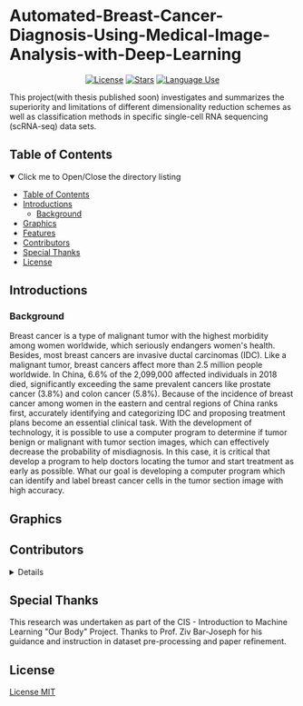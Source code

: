 # Automated-Breast-Cancer-Diagnosis-Using-Medical-Image-Analysis-with-Deep-Learning
<p align="center">
  <a href="https://github.com/Stry233/Automated-Cell-Recognition-Using-Single-cell-RNA-sequencing-with-Machine-Learning/blob/main/LICENSE"><img alt="License" src="https://img.shields.io/github/license/Stry233/Automated-Cell-Recognition-Using-Single-cell-RNA-sequencing-with-Machine-Learning?style=plastic"/></a>
  <a href="https://github.com/Stry233/Automated-Cell-Recognition-Using-Single-cell-RNA-sequencing-with-Machine-Learning"><img alt="Stars" src="https://img.shields.io/github/stars/Stry233/Automated-Cell-Recognition-Using-Single-cell-RNA-sequencing-with-Machine-Learning?style=plastic"/></a>
  <a href="https://github.com/Stry233/Automated-Cell-Recognition-Using-Single-cell-RNA-sequencing-with-Machine-Learning"><img alt="Language Use" src="https://img.shields.io/github/languages/count/Stry233/Automated-Cell-Recognition-Using-Single-cell-RNA-sequencing-with-Machine-Learning?style=plastic"/></a>
</p>
This project(with thesis published soon) investigates and summarizes the superiority and limitations of different dimensionality reduction schemes as well as classification methods in specific single-cell RNA sequencing (scRNA-seq) data sets. 

## Table of Contents

<details open="open">
  <summary>Click me to Open/Close the directory listing</summary>

- [Table of Contents](#nav-1)
- [Introductions](#nav-2)
  - [Background](#nav-2-1)
- [Graphics](#nav-3)
- [Features](#nav-4)
- [Contributors](#nav-5)
- [Special Thanks](#nav-6)
- [License](#nav-7)

</details>

<span id="nav-1"></span>

## Introductions

<!-- Fill in the detailed introduction about your project here -->

<span id="nav-2"></span>

### Background
Breast cancer is a type of malignant tumor with the highest morbidity among women worldwide, which seriously endangers women's health. Besides, most breast cancers are invasive ductal carcinomas (IDC). Like a malignant tumor, breast cancers affect more than 2.5 million people worldwide. In China, 6.6% of the 2,099,000 affected individuals in 2018 died, significantly exceeding the same prevalent cancers like prostate cancer (3.8%) and colon cancer (5.8%). Because of the incidence of breast cancer among women in the eastern and central regions of China ranks first, accurately identifying and categorizing IDC and proposing treatment plans become an essential clinical task. With the development of technology, it is possible to use a computer program to determine if tumor benign or malignant with tumor section images, which can effectively decrease the probability of misdiagnosis. In this case, it is critical that develop a program to help doctors locating the tumor and start treatment as early as possible. What our goal is developing a computer program which can identify and label breast cancer cells in the tumor section image with high accuracy.
<span id="nav-2-1"></span>

## Graphics



## Contributors
<details>
  
  | Tasks                | Contributors |
  | :---                 |    :----:   |
  | Topic Selection      | Stephen Chen, Richard Liu       |
  | Datasets searching   | Stephen Chen(Breast Cancer Locolization), Richard Liu(IDC)|
  | CNN Design (Tumor Identification)  | Kevin Li, Stephen Chen, Richard Liu |
  | CNN Design (Tumor Locolization)  | Richard Liu |
  | Algorithm Optimization(Parameter)  | Stephen Chen, Richard Liu, Kevin Li |
  | Algorithm Optimization(Code)  | Stephen Chen, Richard Liu, Kevin Li |
  | Vitualization  | Stephen Chen |	
  | Vitualization  | Stephen Chen |	


</details>
<span id="nav-4"></span>

## Special Thanks
<!-- Fill in the list of special thanks here, which can be anything or a person. -->
This research was undertaken as part of the CIS - Introduction to Machine Learning "Our Body" Project. Thanks to Prof. Ziv Bar-Joseph for his guidance and instruction in dataset pre-processing and paper refinement.
<span id="nav-5"></span>

## License
[License MIT](LICENSE)
